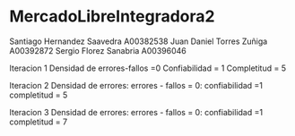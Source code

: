 ﻿# MercadoLibreIntegradora2

 Santiago Hernandez Saavedra A00382538
 Juan Daniel Torres Zuñiga A00392872
 Sergio Florez Sanabria A00396046

Iteracion 1
 Densidad de errores-fallos =0
 Confiabilidad = 1
 Completitud = 5
 
 Iteracion 2
 Densidad de errores: errores - fallos = 0:
 confiabilidad =1
 completitud = 5
 
 Iteracion 3
 Densidad de errores: errores - fallos = 0:
 confiabilidad =1
 completitud = 7
